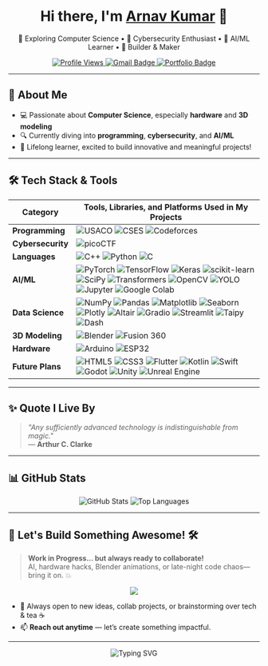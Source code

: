 <h1 align="center">Hi there, I'm <a href="https://github.com/Stonky-Boi">Arnav Kumar</a> 👋</h1>

<p align="center">
  🚀 Exploring Computer Science • 🔐 Cybersecurity Enthusiast • 🤖 AI/ML Learner • 🧠 Builder & Maker
</p>

<p align="center">
  <a href="https://github.com/Stonky-Boi">
    <img src="https://komarev.com/ghpvc/?username=Stonky-Boi&label=Profile+Views&color=blue&style=flat-square" alt="Profile Views" />
  </a>
  <a href="mailto:your.email@example.com">
    <img src="https://img.shields.io/badge/Email-D14836?style=flat-square&logo=gmail&logoColor=white" alt="Gmail Badge" />
  </a>
  <a href="https://yourportfolio.link">
    <img src="https://img.shields.io/badge/Portfolio-222222?style=flat-square&logo=vercel&logoColor=white" alt="Portfolio Badge" />
  </a>
</p>

---

## 🚀 About Me

- 💻 Passionate about **Computer Science**, especially **hardware** and **3D modeling**
- 🔍 Currently diving into **programming**, **cybersecurity**, and **AI/ML**
- 🎯 Lifelong learner, excited to build innovative and meaningful projects!

---

## 🛠️ Tech Stack & Tools

| Category       | Tools, Libraries, and Platforms Used in My Projects |
|---------------|-------------------|
| **Programming**    | ![USACO](https://img.shields.io/badge/USACO-3C3C3C?style=flat-square&logo=codeforces&logoColor=white) ![CSES](https://img.shields.io/badge/CSES-2F8D46?style=flat-square&logo=codeforces&logoColor=white) ![Codeforces](https://img.shields.io/badge/Codeforces-1F8ACB?style=flat-square&logo=codeforces&logoColor=white) |
| **Cybersecurity**  | ![picoCTF](https://img.shields.io/badge/picoCTF-4285F4?style=flat-square&logo=hackthebox&logoColor=white) |
| **Languages**  | ![C++](https://img.shields.io/badge/C++-00599C?style=flat-square&logo=cplusplus&logoColor=white) ![Python](https://img.shields.io/badge/Python-3776AB?style=flat-square&logo=python&logoColor=white) ![C](https://img.shields.io/badge/C-00599C?style=flat-square&logo=c&logoColor=white) |
| **AI/ML**     | ![PyTorch](https://img.shields.io/badge/PyTorch-EE4C2C?style=flat-square&logo=PyTorch&logoColor=white) ![TensorFlow](https://img.shields.io/badge/TensorFlow-FF6F00?style=flat-square&logo=TensorFlow&logoColor=white) ![Keras](https://img.shields.io/badge/Keras-D00000?style=flat-square&logo=Keras&logoColor=white) ![scikit-learn](https://img.shields.io/badge/scikit--learn-F7931E?style=flat-square&logo=scikit-learn&logoColor=white) ![SciPy](https://img.shields.io/badge/SciPy-8CAAE6?style=flat-square&logo=scipy&logoColor=white) ![Transformers](https://img.shields.io/badge/Transformers-ffcc00?style=flat-square&logo=HuggingFace&logoColor=black) ![OpenCV](https://img.shields.io/badge/OpenCV-5C3EE8?style=flat-square&logo=opencv&logoColor=white) ![YOLO](https://img.shields.io/badge/YOLO-00FFFF?style=flat-square&logo=YOLO&logoColor=black) ![Jupyter](https://img.shields.io/badge/Jupyter-F37626?style=flat-square&logo=Jupyter&logoColor=white) ![Google Colab](https://img.shields.io/badge/Colab-F9AB00?style=flat-square&logo=googlecolab&logoColor=white) |
| **Data Science** | ![NumPy](https://img.shields.io/badge/NumPy-013243?style=flat-square&logo=NumPy&logoColor=white) ![Pandas](https://img.shields.io/badge/Pandas-150458?style=flat-square&logo=pandas&logoColor=white) ![Matplotlib](https://img.shields.io/badge/Matplotlib-11557C?style=flat-square&logo=matplotlib&logoColor=white) ![Seaborn](https://img.shields.io/badge/Seaborn-4B8BBE?style=flat-square&logo=python&logoColor=white) ![Plotly](https://img.shields.io/badge/Plotly-3F4F75?style=flat-square&logo=plotly&logoColor=white) ![Altair](https://img.shields.io/badge/Altair-EC3D46?style=flat-square&logo=python&logoColor=white) ![Gradio](https://img.shields.io/badge/Gradio-3F75FF?style=flat-square&logo=Gradio&logoColor=white) ![Streamlit](https://img.shields.io/badge/Streamlit-FF4B4B?style=flat-square&logo=streamlit&logoColor=white) ![Taipy](https://img.shields.io/badge/Taipy-1E1E1E?style=flat-square&logo=python&logoColor=white) ![Dash](https://img.shields.io/badge/Dash-00B8D9?style=flat-square&logo=plotly&logoColor=white) |
| **3D Modeling** | ![Blender](https://img.shields.io/badge/Blender-F5792A?style=flat-square&logo=blender&logoColor=white) ![Fusion 360](https://img.shields.io/badge/Fusion%20360-0696D7?style=flat-square&logo=autodesk&logoColor=white) |
| **Hardware**  | ![Arduino](https://img.shields.io/badge/Arduino-00979D?style=flat-square&logo=arduino&logoColor=white) ![ESP32](https://img.shields.io/badge/ESP32-E7352C?style=flat-square&logo=espressif&logoColor=white) |
| **Future Plans** | ![HTML5](https://img.shields.io/badge/HTML5-E34F26?style=flat-square&logo=html5&logoColor=white) ![CSS3](https://img.shields.io/badge/CSS3-1572B6?style=flat-square&logo=css3&logoColor=white) ![Flutter](https://img.shields.io/badge/Flutter-02569B?style=flat-square&logo=flutter&logoColor=white) ![Kotlin](https://img.shields.io/badge/Kotlin-7F52FF?style=flat-square&logo=kotlin&logoColor=white) ![Swift](https://img.shields.io/badge/Swift-FA7343?style=flat-square&logo=swift&logoColor=white) ![Godot](https://img.shields.io/badge/Godot-478CBF?style=flat-square&logo=godot-engine&logoColor=white) ![Unity](https://img.shields.io/badge/Unity-000000?style=flat-square&logo=unity&logoColor=white) ![Unreal Engine](https://img.shields.io/badge/Unreal-313131?style=flat-square&logo=unrealengine&logoColor=white) |

---

## ✨ Quote I Live By

> *"Any sufficiently advanced technology is indistinguishable from magic."*  
> — **Arthur C. Clarke**

---

## 📊 GitHub Stats

<p align="center">
  <img src="https://github-readme-stats.vercel.app/api?username=Stonky-Boi&show_icons=true&theme=radical" alt="GitHub Stats" />
  <img src="https://github-readme-stats.vercel.app/api/top-langs/?username=Stonky-Boi&layout=compact&theme=radical" alt="Top Languages" />
</p>

---

## 🚧 Let's Build Something Awesome! 🛠️

> **Work in Progress... but always ready to collaborate!**  
> AI, hardware hacks, Blender animations, or late-night code chaos—bring it on. 💥

<p align="center">
  <img src="https://readme-typing-svg.herokuapp.com?font=Fira+Code&duration=3000&pause=1000&color=F7F7F7&center=true&vCenter=true&width=435&lines=🚧+Work+In+Progress...+;🤝+Open+for+Collaborations!" />
</p>

- 🤝 Always open to new ideas, collab projects, or brainstorming over tech & tea ☕
- 📫 **Reach out anytime** — let’s create something impactful.

---

<p align="center">
  <img src="https://readme-typing-svg.herokuapp.com?font=Fira+Code&size=22&duration=3000&pause=1000&center=true&width=435&lines=Thanks+for+visiting!+👋;Happy+Coding!+🚀" alt="Typing SVG" />
</p>
